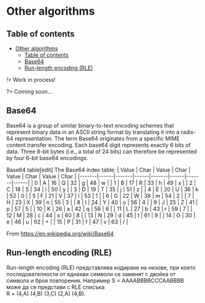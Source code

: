 # Other algorithms

## Table of contents

- [Other algorithms](#other-algorithms)
  - [Table of contents](#table-of-contents)
  - [Base64](#base64)
  - [Run-length encoding (RLE)](#run-length-encoding-rle)

!> Work in process!

?> Coming soon...

## Base64

Base64 is a group of similar binary-to-text encoding schemes that represent binary data in an ASCII string format by translating it into a radix-64 representation. The term Base64 originates from a specific MIME content transfer encoding.
Each base64 digit represents exactly 6 bits of data. Three 8-bit bytes (i.e., a total of 24 bits) can therefore be represented by four 6-bit base64 encodings.

Base64 table[edit]
The Base64 index table:
| Value | Char | Value | Char | Value | Char | Value | Char |
|-------|------|-------|------|-------|------|-------|------|
| 0     | A    | 16    | Q    | 32    | g    | 48    | w    |
| 1     | B    | 17    | R    | 33    | h    | 49    | x    |
| 2     | C    | 18    | S    | 34    | i    | 50    | y    |
| 3     | D    | 19    | T    | 35    | j    | 51    | z    |
| 4     | E    | 20    | U    | 36    | k    | 52    | 0    |
| 5     | F    | 21    | V    | 37    | l    | 53    | 1    |
| 6     | G    | 22    | W    | 38    | m    | 54    | 2    |
| 7     | H    | 23    | X    | 39    | n    | 55    | 3    |
| 8     | I    | 24    | Y    | 40    | o    | 56    | 4    |
| 9     | J    | 25    | Z    | 41    | p    | 57    | 5    |
| 10    | K    | 26    | a    | 42    | q    | 58    | 6    |
| 11    | L    | 27    | b    | 43    | r    | 59    | 7    |
| 12    | M    | 28    | c    | 44    | s    | 60    | 8    |
| 13    | N    | 29    | d    | 45    | t    | 61    | 9    |
| 14    | O    | 30    | e    | 46    | u    | 62    | +    |
| 15    | P    | 31    | f    | 47    | v    | 63    | /    |

From <https://en.wikipedia.org/wiki/Base64>

## Run-length encoding (RLE)

Run-length encoding (RLE) представлява кодиране на низове, при което последователности от еднакви символи се заменят с двойка от символа и броя повторения.
 Например S = AAAABBBBCCCAABBBB може да се представи с RLE списъка  
R = (4,A) (4,B) (3,C) (2,A) (4,B).

